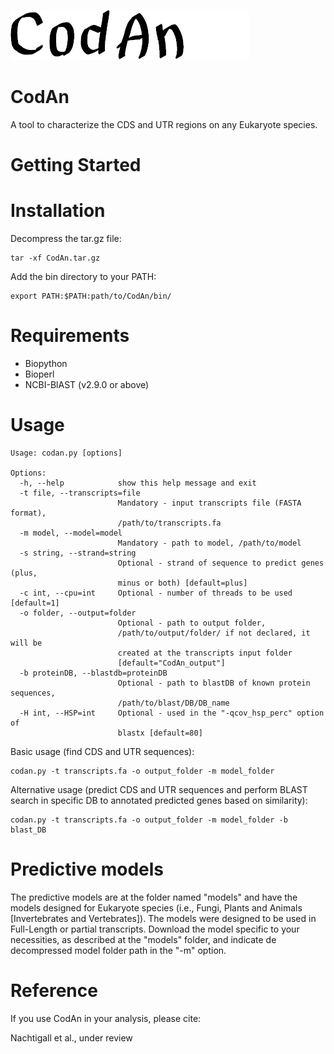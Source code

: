 ![codan_logo](/codan_logo.png)

CodAn
=======

A tool to characterize the CDS and UTR regions on any Eukaryote species.

Getting Started
=================

# Installation

Decompress the tar.gz file:

```
tar -xf CodAn.tar.gz
```

Add the bin directory to your PATH:

```
export PATH:$PATH:path/to/CodAn/bin/
```

# Requirements

- Biopython
- Bioperl
- NCBI-BlAST (v2.9.0 or above)

# Usage

```
Usage: codan.py [options]

Options:
  -h, --help            show this help message and exit
  -t file, --transcripts=file
                        Mandatory - input transcripts file (FASTA format),
                        /path/to/transcripts.fa
  -m model, --model=model
                        Mandatory - path to model, /path/to/model
  -s string, --strand=string
                        Optional - strand of sequence to predict genes (plus,
                        minus or both) [default=plus]
  -c int, --cpu=int     Optional - number of threads to be used [default=1]
  -o folder, --output=folder
                        Optional - path to output folder,
                        /path/to/output/folder/ if not declared, it will be
                        created at the transcripts input folder
                        [default="CodAn_output"]
  -b proteinDB, --blastdb=proteinDB
                        Optional - path to blastDB of known protein sequences,
                        /path/to/blast/DB/DB_name
  -H int, --HSP=int     Optional - used in the "-qcov_hsp_perc" option of
                        blastx [default=80]

```

Basic usage (find CDS and UTR sequences):
```
codan.py -t transcripts.fa -o output_folder -m model_folder
```

Alternative usage (predict CDS and UTR sequences and perform BLAST search  in specific DB to annotated predicted genes based on similarity):
```
codan.py -t transcripts.fa -o output_folder -m model_folder -b blast_DB
```

# Predictive models

The predictive models are at the folder named "models" and have the models designed for Eukaryote species (i.e., Fungi, Plants and Animals [Invertebrates and Vertebrates]). The models were designed to be used in Full-Length or partial transcripts. Download the model specific to your necessities, as described at the "models" folder, and indicate de decompressed model folder path in the "-m" option.

Reference
=========

If you use CodAn in your analysis, please cite:

Nachtigall et al., under review
